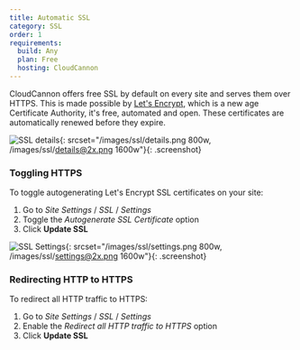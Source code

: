 ```yaml
---
title: Automatic SSL
category: SSL
order: 1
requirements:
  build: Any
  plan: Free
  hosting: CloudCannon
---
```


CloudCannon offers free SSL by default on every site and serves them over HTTPS. This is made possible by [Let's Encrypt](https://letsencrypt.org/), which is a new age Certificate Authority, it's free, automated and open. These certificates are automatically renewed before they expire.

![SSL details](/images/ssl/details.png){: srcset="/images/ssl/details.png 800w, /images/ssl/details@2x.png 1600w"}{: .screenshot}

### Toggling HTTPS

To toggle autogenerating Let's Encrypt SSL certificates on your site:

1. Go to *Site Settings* / *SSL* / *Settings*
2. Toggle the *Autogenerate SSL Certificate* option
3. Click **Update SSL**

![SSL Settings](/images/ssl/settings.png){: srcset="/images/ssl/settings.png 800w, /images/ssl/settings@2x.png 1600w"}{: .screenshot}

### Redirecting HTTP to HTTPS

To redirect all HTTP traffic to HTTPS:

1. Go to *Site Settings* / *SSL* / *Settings*
2. Enable the *Redirect all HTTP traffic to HTTPS* option
3. Click **Update SSL**
